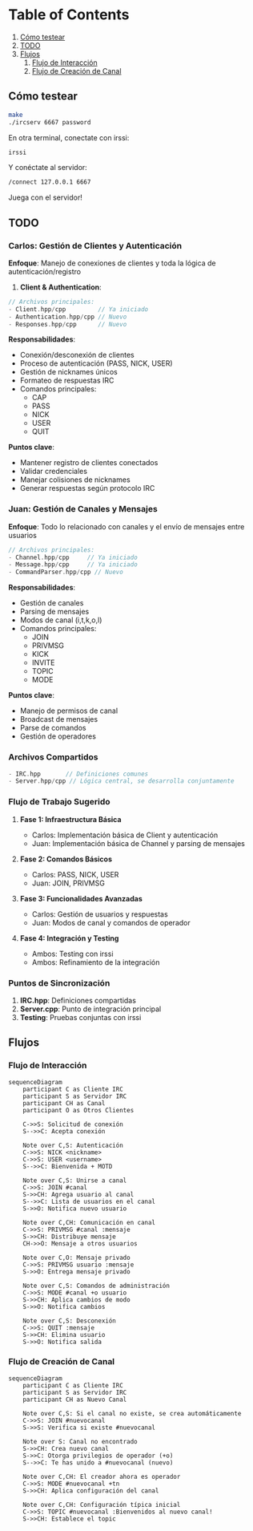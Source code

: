 # Table of Contents
1. [Cómo testear](#cómo-testear)
2. [TODO](#todo)
3. [Flujos](#flujos)
	1. [Flujo de Interacción](#flujo-de-interacción)
	2. [Flujo de Creación de Canal](#flujo-de-creación-de-canal)


## Cómo testear

```bash
make
./ircserv 6667 password
```

En otra terminal, conectate con irssi:

```bash
irssi
```
Y conéctate al servidor:
```bash
/connect 127.0.0.1 6667
```

Juega con el servidor!

## TODO

### Carlos: Gestión de Clientes y Autenticación
**Enfoque**: Manejo de conexiones de clientes y toda la lógica de autenticación/registro

1. **Client & Authentication**:
```cpp
// Archivos principales:
- Client.hpp/cpp         // Ya iniciado
- Authentication.hpp/cpp // Nuevo
- Responses.hpp/cpp      // Nuevo
```

**Responsabilidades**:
- Conexión/desconexión de clientes
- Proceso de autenticación (PASS, NICK, USER)
- Gestión de nicknames únicos
- Formateo de respuestas IRC
- Comandos principales:
  * CAP
  * PASS
  * NICK
  * USER
  * QUIT

**Puntos clave**:
- Mantener registro de clientes conectados
- Validar credenciales
- Manejar colisiones de nicknames
- Generar respuestas según protocolo IRC

### Juan: Gestión de Canales y Mensajes
**Enfoque**: Todo lo relacionado con canales y el envío de mensajes entre usuarios

```cpp
// Archivos principales:
- Channel.hpp/cpp     // Ya iniciado
- Message.hpp/cpp     // Ya iniciado
- CommandParser.hpp/cpp // Nuevo
```

**Responsabilidades**:
- Gestión de canales
- Parsing de mensajes
- Modos de canal (i,t,k,o,l)
- Comandos principales:
  * JOIN
  * PRIVMSG
  * KICK
  * INVITE
  * TOPIC
  * MODE

**Puntos clave**:
- Manejo de permisos de canal
- Broadcast de mensajes
- Parse de comandos
- Gestión de operadores

### Archivos Compartidos
```cpp
- IRC.hpp       // Definiciones comunes
- Server.hpp/cpp // Lógica central, se desarrolla conjuntamente
```

### Flujo de Trabajo Sugerido

1. **Fase 1: Infraestructura Básica**
   - Carlos: Implementación básica de Client y autenticación
   - Juan: Implementación básica de Channel y parsing de mensajes

2. **Fase 2: Comandos Básicos**
   - Carlos: PASS, NICK, USER
   - Juan: JOIN, PRIVMSG

3. **Fase 3: Funcionalidades Avanzadas**
   - Carlos: Gestión de usuarios y respuestas
   - Juan: Modos de canal y comandos de operador

4. **Fase 4: Integración y Testing**
   - Ambos: Testing con irssi
   - Ambos: Refinamiento de la integración

### Puntos de Sincronización
1. **IRC.hpp**: Definiciones compartidas
2. **Server.cpp**: Punto de integración principal
3. **Testing**: Pruebas conjuntas con irssi

## Flujos

### Flujo de Interacción

```mermaid
sequenceDiagram
    participant C as Cliente IRC
    participant S as Servidor IRC
    participant CH as Canal
    participant O as Otros Clientes

    C->>S: Solicitud de conexión
    S-->>C: Acepta conexión
    
    Note over C,S: Autenticación
    C->>S: NICK <nickname>
    C->>S: USER <username>
    S-->>C: Bienvenida + MOTD

    Note over C,S: Unirse a canal
    C->>S: JOIN #canal
    S->>CH: Agrega usuario al canal
    S-->>C: Lista de usuarios en el canal
    S->>O: Notifica nuevo usuario
    
    Note over C,CH: Comunicación en canal
    C->>S: PRIVMSG #canal :mensaje
    S->>CH: Distribuye mensaje
    CH->>O: Mensaje a otros usuarios
    
    Note over C,O: Mensaje privado
    C->>S: PRIVMSG usuario :mensaje
    S->>O: Entrega mensaje privado
    
    Note over C,S: Comandos de administración
    C->>S: MODE #canal +o usuario
    S->>CH: Aplica cambios de modo
    S->>O: Notifica cambios
    
    Note over C,S: Desconexión
    C->>S: QUIT :mensaje
    S->>CH: Elimina usuario
    S->>O: Notifica salida
```

### Flujo de Creación de Canal

```mermaid
sequenceDiagram
    participant C as Cliente IRC
    participant S as Servidor IRC
    participant CH as Nuevo Canal
    
    Note over C,S: Si el canal no existe, se crea automáticamente
    C->>S: JOIN #nuevocanal
    S->>S: Verifica si existe #nuevocanal
    
    Note over S: Canal no encontrado
    S->>CH: Crea nuevo canal
    S->>C: Otorga privilegios de operador (+o)
    S-->>C: Te has unido a #nuevocanal (nuevo)
    
    Note over C,CH: El creador ahora es operador
    C->>S: MODE #nuevocanal +tn
    S->>CH: Aplica configuración del canal
    
    Note over C,CH: Configuración típica inicial
    C->>S: TOPIC #nuevocanal :Bienvenidos al nuevo canal!
    S->>CH: Establece el topic
```